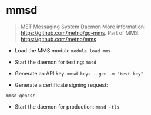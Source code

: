 # mmsd

> MET Messaging System Daemon
> More information: <https://github.com/metno/go-mms>.
> Part of MMS: <https://github.com/metno/mms>

- Load the MMS module
`module load mms`

- Start the daemon for testing:
`mmsd`

- Generate an API key:
`mmsd keys --gen -m "test key"`

- Generate a certificate signing request:

`mmsd gencsr`

- Start the daemon for production:
`mmsd -tls`
